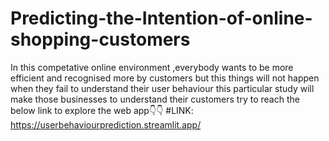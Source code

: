 # Predicting-the-Intention-of-online-shopping-customers
In this competative online environment ,everybody wants to be more efficient and recognised more by customers but this things will not happen when they fail to understand their user behaviour
this particular study will make those businesses to understand their customers
try to reach the below link to explore the web app👇👇
                                       #LINK: https://userbehaviourprediction.streamlit.app/
